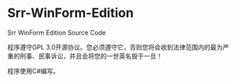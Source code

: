 # Srr-WinForm-Edition
Srr WinForm Edition Source Code

程序遵守GPL 3.0开源协议。您必须遵守它，否则您将会收到法律范围内的最为严重的刑事、民事诉讼，并且会将您的一世英名毁于一旦！

程序使用C#编写。
